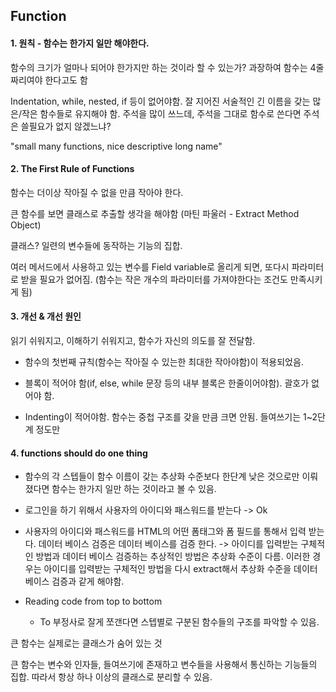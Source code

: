 ## Function

#### 1. 원칙 - 함수는 한가지 일만 해야한다.

함수의 크기가 얼마나 되어야 한가지만 하는 것이라 할 수 있는가? 과장하여 함수는 4줄짜리여야 한다고도 함

Indentation, while, nested, if 등이 없어야함. 잘 지어진 서술적인 긴 이름을 갖는 많은/작은 함수들로 유지해야 함. 주석을 많이 쓰느데, 주석을 그대로 함수로 쓴다면 주석은 쓸필요가 없지 않겠느냐? 

"small many functions, nice descriptive long name"



#### 2. The First Rule of Functions

함수는 더이상 작아질 수 없을 만큼 작아야 한다. 

큰 함수를 보면 클래스로 추출할 생각을 해야함 (마틴 파울러 - Extract Method Object)

클래스? 일련의 변수들에 동작하는 기능의 집합. 

여러 메서드에서 사용하고 있는 변수를 Field variable로 올리게 되면, 또다시 파라미터로 받을 필요가 없어짐. (함수는 작은 개수의 파라미터를 가져야한다는 조건도 만족시키게 됨) 



#### 3. 개선 & 개선 원인

읽기 쉬워지고, 이해하기 쉬워지고, 함수가 자신의 의도를 잘 전달함.

- 함수의 첫번째 규칙(함수는 작아질 수 있는한 최대한 작아야함)이 적용되었음.

- 블록이 적어야 함(if, else, while 문장 등의 내부 블록은 한줄이어야함). 괄호가 없어야 함.
- Indenting이 적어야함. 함수는 중첩 구조를 갖을 만큼 크면 안됨. 들여쓰기는 1~2단계 정도만



#### 4. functions should do one thing

-  함수의 각 스텝들이 함수 이름이 갖는 추상화 수준보다 한단계 낮은 것으로만 이뤄졌다면 함수는 한가지 일만 하는 것이라고 볼 수 있음.
  - 로그인을 하기 위해서 사용자의 아이디와 패스워드를 받는다 -> Ok
  - 사용자의 아이디와 패스워드를 HTML의 어떤 폼태그와 폼 필드를 통해서 입력 받는다. 데이터 베이스 검증은 데이터 베이스를 검증 한다. -> 아이디를 입력받는 구체적인 방법과 데이터 베이스 검증하는 추상적인 방법은 추상화 수준이 다름.  이러한 경우는 아이디를 입력받는 구체적인 방법을 다시 extract해서 추상화 수준을 데이터베이스 검증과 같게 해야함.

- Reading code from top to bottom 

  - To 부정사로 잘게 쪼갠다면 스텝별로 구분된 함수들의 구조를 파악할 수 있음.

  

큰 함수는 실제로는 클래스가 숨어 있는 것

큰 함수는 변수와 인자들, 들여쓰기에 존재하고 변수들을 사용해서 통신하는 기능들의 집합. 따라서 항상 하나 이상의 클래스로 분리할 수 있음.



